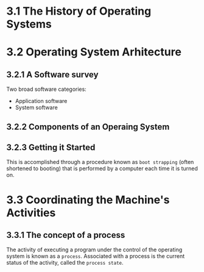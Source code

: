 # 3.1 The History of Operating Systems
# 3.2 Operating System Arhitecture
## 3.2.1 A Software survey
Two broad software categories:
- Application software
- System software
## 3.2.2 Components of an Operaing System
## 3.2.3 Getting it Started 
This is accomplished through a procedure known as `boot strapping` (often shortened to booting) that is performed by a computer each time it is turned on.
# 3.3 Coordinating the Machine's Activities
## 3.3.1 The concept of a process
The activity of executing a program under the control of the operating system is known as a `process`. Associated with a process is the current status of the activity, called the `process state`.
